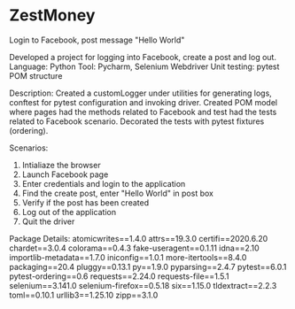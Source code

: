 # ZestMoney
Login to Facebook, post message "Hello World"

Developed a project for logging into Facebook, create a post and log out. 
Language: Python
Tool: Pycharm, Selenium Webdriver
Unit testing: pytest
POM structure

Description: Created a customLogger under utilities for generating logs, conftest for pytest configuration and invoking driver. Created POM model where pages had the methods related to Facebook
and test had the tests related to Facebook scenario. Decorated the tests with pytest fixtures (ordering).

Scenarios:
1. Intialiaze the browser
2. Launch Facebook page
3. Enter credentials and login to the application
4. Find the create post, enter "Hello World" in post box
5. Verify if the post has been created
6. Log out of the application
7. Quit the driver

Package Details:
atomicwrites==1.4.0
attrs==19.3.0
certifi==2020.6.20
chardet==3.0.4
colorama==0.4.3
fake-useragent==0.1.11
idna==2.10
importlib-metadata==1.7.0
iniconfig==1.0.1
more-itertools==8.4.0
packaging==20.4
pluggy==0.13.1
py==1.9.0
pyparsing==2.4.7
pytest==6.0.1
pytest-ordering==0.6
requests==2.24.0
requests-file==1.5.1
selenium==3.141.0
selenium-firefox==0.5.18
six==1.15.0
tldextract==2.2.3
toml==0.10.1
urllib3==1.25.10
zipp==3.1.0
